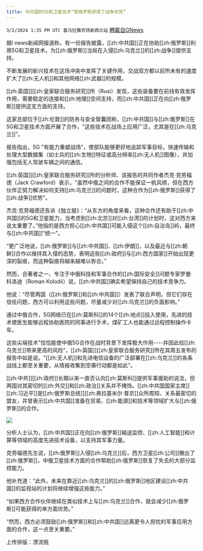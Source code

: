 ```yaml
---
title: 中共国的5G和卫星技术“使俄罗斯获得了战争优势”
---
```

`3/2/2024 1:35 PM UTC 喜马拉雅农场新西兰站` [轉載自GNews](https://gnews.org/articles/2359137)

据I news新闻网报道称，有一份报告披露，[[zh:中共国]]正在协助[[zh:俄罗斯]]利用5G和卫星技术，为[[zh:俄罗斯]]当局在入侵[[zh:乌克兰]]的[[zh:战争]]提供支持。

不断发展的新兴技术在这场冲突中发挥了关键作用，交战双方都以前所未有的速度扩大了[[zh:无人机]]和其他网络[[zh:武器]]的规模。

[[zh:英国]][[zh:皇家联合服务研究]]所（Rusi）发现，这些装备要在前线有效发挥作用，需要稳定的连接和[[zh:地理]]空间支持，而[[zh:中共国]]正在向[[zh:俄罗斯]]提供这支方面的支持。

这家总部位于[[zh:伦敦]]的防务与安全智囊团称，[[zh:中共国]]与[[zh:俄罗斯]]在5G和卫星技术方面开展了合作，"这些技术在战场上应用广泛，尤其是在[[zh:乌克兰]]"。

报告指出，5G "有能力重塑战场"，使部队能够更好地追踪军事目标，快速传输和处理大型数据集（如士兵的[[zh:生物]]特征或高分辨率[[zh:无人机]]图像），并加强包括无人驾驶车辆之间的通信。

[[zh:英国]][[zh:皇家联合服务研究]]所的分析师、该报告的共同作者杰克·克劳福德（Jack Crawford）表示，"虽然中俄之间的合作不能保证一帆风顺，但在西方伙伴正努力解决如何支持[[zh:乌克兰]]的问题时，这种合作为[[zh:俄罗斯]]获得了[[zh:战争]]优势"。

杰克·克劳福德还告诉《独立报》：“从东方的角度来看，这种合作还有助于[[zh:中共国]]的5G和卫星能力，当考虑到[[zh:北京]]对[[zh:台湾]]的计划时，这对西方来说太重要了。”他指的是西方担心[[zh:中共国]]可能入侵这个[[zh:自治岛]]屿，最终与[[zh:中共国]]“统一”。

“更广泛地说，[[zh:俄罗斯]]与[[zh:中共国]]、[[zh:伊朗]]，以及最近与[[zh:朝鲜]]合作以维持其入侵的态势，表明这些[[zh:政府]]与[[zh:西方国家]]开始出现更深的裂痕，而这种裂痕将越来越难以弥合。”

然而，合著者之一、专注于中俄科技和军事合作的[[zh:国际安全]]问题专家罗曼·科洛迪（Roman Kolodii）说，[[zh:中共国]]确实希望保持自己的技术竞争力。

他说：“尽管两国（[[zh:俄罗斯]]和[[zh:中共国]]）发表了联合声明，但它们存在信任问题，西方可以利用这些问题，尽量减少对[[zh:乌克兰]]的负面影响。”

通过中俄合作，5G网络已在[[zh:莫斯科]]的14个[[zh:地点]]投入使用，先进的技术使医生能够远程协助医院的同事进行手术，煤矿工人也能通过远程控制操作卡车。

这些尖端技术"恰恰能使中俄5G合作在战时背景下发挥极大作用----并因此给[[zh:乌克兰]]带来更高的风险"，[[zh:英国]][[zh:皇家联合服务研究]]所在其周五发布的报告中如是说。"[[zh:无人机]]和先进电信设备的广泛部署在[[zh:乌克兰]]的各条战线上都至关重要，从情报收集到空袭行动都是如此"。

[[zh:中共]][[zh:政府]]长期以来一直否认向[[zh:莫斯科]]提供军事援助的说法，但两国对其密切的[[zh:外交]]和[[zh:政治]]关系并不掩饰。[[zh:中共国国家主席]][[zh:习近平]]是[[zh:俄罗斯总统]][[zh:弗拉基米尔·普京]]众所周知、关系最密切的盟友，并曾表示[[zh:中共国]]准备在贸易、[[zh:能源]]和技术等领域扩大与[[zh:俄罗斯]]的合作。

![](ipfs://QmQ42PgRnZwr819LKf5c3nwQLEA5rNeEudY1NcyftuzZdj?.png)

分析人士认为，[[zh:中共国]]正在向[[zh:俄罗斯]]输送监控、[[zh:人工智能]]和计算等领域的高度先进技术设备，以支持其军事力量。

克劳福德先生说，[[zh:俄罗斯]]入侵[[zh:乌克兰]]后，西方卫星[[zh:公司]]撤出了[[zh:俄罗斯]]，中俄卫星技术方面的合作帮助[[zh:俄罗斯]]恢复了失去的大部分监控能力。

他补充道：“此外，未来在靠近[[zh:乌克兰]]的[[zh:俄罗斯]]地区建设[[zh:中共国]]的监视站的计划将继续增强这些能力。”

“如果西方合作伙伴继续在类似技术上与[[zh:乌克兰]]合作，就会减少[[zh:俄罗斯]]可能获得的单方面优势。”

“然而，西方必须鼓励[[zh:俄罗斯]]和[[zh:中共国]]远离更令人担忧的军事应用方面的合作，这一点至关重要。”

上传排版：漂流瓶
